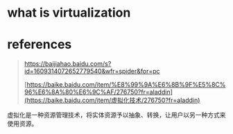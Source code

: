 # what is virtualization

# references

> https://baijiahao.baidu.com/s?id=1609314072652779540&wfr=spider&for=pc
>
> [https://baike.baidu.com/item/%E8%99%9A%E6%8B%9F%E5%8C%96%E6%8A%80%E6%9C%AF/276750?fr=aladdin](https://baike.baidu.com/item/虚拟化技术/276750?fr=aladdin)

虚拟化是一种资源管理技术，将实体资源予以抽象、转换，让用户以另一种方式来使用资源。

